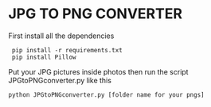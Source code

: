 # JPG TO PNG CONVERTER

First install all the dependencies

```console
 pip install -r requirements.txt
 pip install Pillow
```

Put your JPG pictures inside photos then run the script JPGtoPNGconverter.py like this
```console
python JPGtoPNGconverter.py [folder name for your pngs]
```
